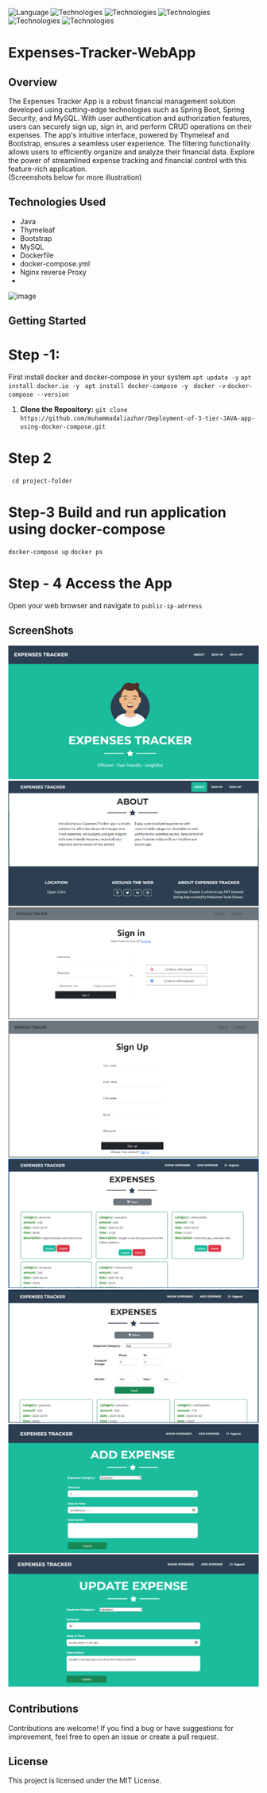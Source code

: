 ![Language](https://img.shields.io/badge/language-Java%20-blue.svg)
![Technologies](https://img.shields.io/badge/technologies-Spring_boot%20-green.svg)
![Technologies](https://img.shields.io/badge/technologies-Spring_MVC%20-green.svg)
![Technologies](https://img.shields.io/badge/technologies-Spring_Security%20-green.svg)
![Technologies](https://img.shields.io/badge/technologies-Spring_Data_jpa%20-green.svg)
![Technologies](https://img.shields.io/badge/technologies-Thymeleaf_&_Bootstrap%20-purple.svg)

# Expenses-Tracker-WebApp
## Overview
The Expenses Tracker App is a robust financial management solution developed using cutting-edge technologies such as Spring Boot, Spring Security, and MySQL. With user authentication and authorization features, users can securely sign up, sign in, and perform CRUD operations on their expenses. The app's intuitive interface, powered by Thymeleaf and Bootstrap, ensures a seamless user experience. The filtering functionality allows users to efficiently organize and analyze their financial data. Explore the power of streamlined expense tracking and financial control with this feature-rich application.<br> (Screenshots below for more illustration)

## Technologies Used
- Java
- Thymeleaf
- Bootstrap
- MySQL
- Dockerfile
- docker-compose.yml
- Nginx reverse Proxy
- 
![image](https://github.com/user-attachments/assets/0d3eaf54-b840-42b5-ac42-7cc92ae744cf)


## Getting Started

# Step -1:
First install docker and docker-compose in your system
` apt update -y `
`apt install docker.io -y`
` apt install docker-compose -y`
` docker -v`
`docker-compose --version`

1. **Clone the Repository:**
`git clone https://github.com/muhammadaliazhar/Deployment-of-3-tier-JAVA-app-using-docker-compose.git`

# Step 2
` cd project-folder`

# Step-3 Build and run application using docker-compose
`docker-compose up`
`docker ps`

# Step - 4 Access the App
Open your web browser and navigate to `public-ip-adrress`

## ScreenShots
![Example Image](screenshots/1.png) <br>
![Example Image](screenshots/2-2.png) <br>
![Example Image](screenshots/3-3.png) <br>
![Example Image](screenshots/4-4.png) <br>
![Example Image](screenshots/5-5.png) <br>
![Example Image](screenshots/6-6.png) <br>
![Example Image](screenshots/7.png) <br>
![Example Image](screenshots/8.png) <br>

## Contributions
Contributions are welcome! If you find a bug or have suggestions for improvement, feel free to open an issue or create a pull request.

## License
This project is licensed under the MIT License.

